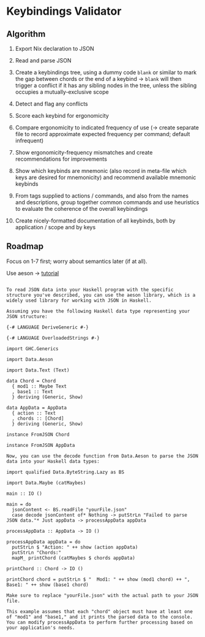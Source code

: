 # Keybindings Validator


## Algorithm

1. Export Nix declaration to JSON

2. Read and parse JSON

3. Create a keybindings tree, using a dummy code `blank` or similar to mark the
   gap between chords or the end of a keybind -> `blank` will then trigger a
   conflict if it has any sibling nodes in the tree, unless the sibling occupies a
   mutually-exclusive scope

4. Detect and flag any conflicts

5. Score each keybind for ergonomicity

6. Compare ergonomicity to indicated frequency of use (-> create separate file
   to record approximate expected frequency per command; default infrequent)

7. Show ergonomicity-frequency mismatches and create recommendations for improvements

8. Show which keybinds are mnemonic (also record in meta-file which keys are
   desired for mnemonicity) and recommend available mnemonic keybinds

9. From tags supplied to actions / commands, and also from the names and descriptions,
   group together common commands and use heuristics to evaluate the coherence of the
   overall keybindings

9. Create nicely-formatted documentation of all keybinds, both by application / scope
   and by keys


## Roadmap

Focus on 1-7 first; worry about semantics later (if at all).

Use aeson -> [tutorial](https://www.schoolofhaskell.com/school/starting-with-haskell/libraries-and-frameworks/text-manipulation/json)

```

To read JSON data into your Haskell program with the specific structure you've described, you can use the aeson library, which is a widely used library for working with JSON in Haskell.

Assuming you have the following Haskell data type representing your JSON structure:

{-# LANGUAGE DeriveGeneric #-}

{-# LANGUAGE OverloadedStrings #-}

import GHC.Generics

import Data.Aeson

import Data.Text (Text)

data Chord = Chord
  { mod1 :: Maybe Text
  , base1 :: Text
  } deriving (Generic, Show)

data AppData = AppData
  { action :: Text
  , chords :: [Chord]
  } deriving (Generic, Show)

instance FromJSON Chord

instance FromJSON AppData

Now, you can use the decode function from Data.Aeson to parse the JSON data into your Haskell data types:

import qualified Data.ByteString.Lazy as BS

import Data.Maybe (catMaybes)

main :: IO ()

main = do
  jsonContent <- BS.readFile "yourFile.json"
  case decode jsonContent of* Nothing -> putStrLn "Failed to parse JSON data."* Just appData -> processAppData appData

processAppData :: AppData -> IO ()

processAppData appData = do
  putStrLn $ "Action: " ++ show (action appData)
  putStrLn "Chords:"
  mapM_ printChord (catMaybes $ chords appData)

printChord :: Chord -> IO ()

printChord chord = putStrLn $ "  Mod1: " ++ show (mod1 chord) ++ ", Base1: " ++ show (base1 chord)

Make sure to replace "yourFile.json" with the actual path to your JSON file.

This example assumes that each "chord" object must have at least one of "mod1" and "base1," and it prints the parsed data to the console. You can modify processAppData to perform further processing based on your application's needs.

```

